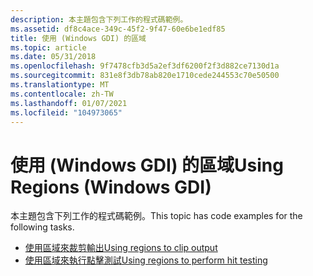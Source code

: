 ```yaml
---
description: 本主題包含下列工作的程式碼範例。
ms.assetid: df8c4ace-349c-45f2-9f47-60e6be1edf85
title: 使用 (Windows GDI) 的區域
ms.topic: article
ms.date: 05/31/2018
ms.openlocfilehash: 9f7478cfb3d5a2ef3df6200f2f3d882ce7130d1a
ms.sourcegitcommit: 831e8f3db78ab820e1710cede244553c70e50500
ms.translationtype: MT
ms.contentlocale: zh-TW
ms.lasthandoff: 01/07/2021
ms.locfileid: "104973065"
---
```

# <a name="using-regions-windows-gdi"></a><span data-ttu-id="8d1f8-103">使用 (Windows GDI) 的區域</span><span class="sxs-lookup"><span data-stu-id="8d1f8-103">Using Regions (Windows GDI)</span></span>

<span data-ttu-id="8d1f8-104">本主題包含下列工作的程式碼範例。</span><span class="sxs-lookup"><span data-stu-id="8d1f8-104">This topic has code examples for the following tasks.</span></span>

-   [<span data-ttu-id="8d1f8-105">使用區域來裁剪輸出</span><span class="sxs-lookup"><span data-stu-id="8d1f8-105">Using regions to clip output</span></span>](using-regions-to-clip-output.md)
-   [<span data-ttu-id="8d1f8-106">使用區域來執行點擊測試</span><span class="sxs-lookup"><span data-stu-id="8d1f8-106">Using regions to perform hit testing</span></span>](using-regions-to-perform-hit-testing.md)

 

 



